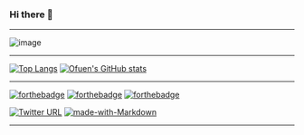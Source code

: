 ### Hi there 👋
***
![image]([[https://aptude.com/wp-content/uploads/2021/11/power_platform_logos.png](https://www.intelogy.co.uk/wp-content/uploads/2020/12/final-logos-power-platform-1200x309.png)](https://www.intelogy.co.uk/wp-content/uploads/2020/12/final-logos-power-platform-1200x309.png))
***
[![Top Langs](https://github-readme-stats.vercel.app/api/top-langs/?username=ofuen&langs_count=3)](https://github.com/anuraghazra/github-readme-stats)
[![Ofuen's GitHub stats](https://github-readme-stats.vercel.app/api?username=ofuen&show_icons=true)](https://github.com/anuraghazra/github-readme-stats)
***
[![forthebadge](https://forthebadge.com/images/badges/60-percent-of-the-time-works-every-time.svg)](https://forthebadge.com)
[![forthebadge](https://forthebadge.com/images/badges/open-source.svg)](https://forthebadge.com)
[![forthebadge](https://forthebadge.com/images/badges/powered-by-coffee.svg)](https://forthebadge.com)

[![Twitter URL](https://img.shields.io/twitter/follow/oappdev?style=social)](https://twitter.com/oappdev)
[![made-with-Markdown](https://img.shields.io/badge/Made%20with-Markdown-1f425f.svg)](http://commonmark.org)
***
<!--
**ofuen/ofuen** is a ✨ _special_ ✨ repository because its `README.md` (this file) appears on your GitHub profile.

Here are some ideas to get you started:

- 🔭 I’m currently working on ...
- 🌱 I’m currently learning ...
- 👯 I’m looking to collaborate on ...
- 🤔 I’m looking for help with ...
- 💬 Ask me about ...
- 📫 How to reach me: ...
- 😄 Pronouns: ...
- ⚡ Fun fact: ...
-->
